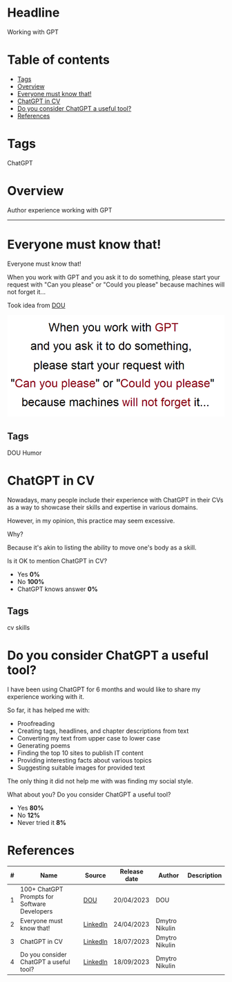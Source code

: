 # Headline
Working with GPT
 
# Table of contents
- [Tags](https://github.com/dimanikulin/dimanikulin/blob/main/ChatGPT.md#tags)
- [Overview](https://github.com/dimanikulin/dimanikulin/blob/main/ChatGPT.md#overview)
- [Everyone must know that!](https://github.com/dimanikulin/dimanikulin/blob/main/ChatGPT.md#everyone-must-know-that)
- [ChatGPT in CV](https://github.com/dimanikulin/dimanikulin/blob/main/ChatGPT.md#chatgpt-in-cv)
- [Do you consider ChatGPT a useful tool?](https://github.com/dimanikulin/dimanikulin/blob/main/ChatGPT.md#do-you-consider-chatgpt-a-useful-tool)
- [References](https://github.com/dimanikulin/dimanikulin/blob/main/ChatGPT.md#references)

# Tags
ChatGPT 

# Overview
Author experience working with GPT

---

# Everyone must know that!
Everyone must know that!

When you work with GPT and you ask it to do something, please start your request with "Can you please" or "Could you please" because machines will not forget it...

Took idea from [DOU](https://dou.ua/forums/topic/43131/?from=tg&utm_source=telegram&utm_medium=social)

<img src="./Images/ChatGPTAsk.png" alt="ChatGPTAsk" />

## Tags
DOU Humor

# ChatGPT in CV
Nowadays, many people include their experience with ChatGPT in their CVs as a way to showcase their skills and expertise in various domains.

However, in my opinion, this practice may seem excessive.

Why?

Because it's akin to listing the ability to move one's body as a skill.

Is it OK to mention ChatGPT in CV?
- Yes **0%**
- No **100%**
- ChatGPT knows answer **0%**

## Tags
cv skills

# Do you consider ChatGPT a useful tool?
I have been using ChatGPT for 6 months and would like to share my experience working with it.

So far, it has helped me with:
- Proofreading
- Creating tags, headlines, and chapter descriptions from text
- Converting my text from upper case to lower case
- Generating poems
- Finding the top 10 sites to publish IT content
- Providing interesting facts about various topics
- Suggesting suitable images for provided text

The only thing it did not help me with was finding my social style.

What about you? Do you consider ChatGPT a useful tool?
- Yes **80%**
- No **12%**
- Never tried it **8%**

# References
| # | Name                 | Source                | Release date           |  Author                 | Description   |
| - | ---------------------|---------------------- |----------------------- | ----------------------- |:-------------:|
| 1 | 100+ ChatGPT Prompts for Software Developers | [DOU](https://dou.ua/forums/topic/43131/?from=tg&utm_source=telegram&utm_medium=social) | 20/04/2023 | DOU | |
| 2 | Everyone must know that! | [LinkedIn](https://www.linkedin.com/posts/dimanikulin_humor-chatgpt-chatgpttutorial-activity-7056156667721191424-rcxW?utm_source=share&utm_medium=member_desktop) | 24/04/2023 | Dmytro Nikulin | |
| 3 | ChatGPT in CV | [LinkedIn](https://www.linkedin.com/posts/dimanikulin_chatgpt-cv-skills-activity-7086958836036644864-hpB6?utm_source=share&utm_medium=member_desktop) | 18/07/2023 | Dmytro Nikulin | |
| 4 | Do you consider ChatGPT a useful tool? | [LinkedIn](https://www.linkedin.com/posts/dimanikulin_chatgpt-activity-7109428850933022721-HDKN?utm_source=share&utm_medium=member_desktop) | 18/09/2023 | Dmytro Nikulin | | 